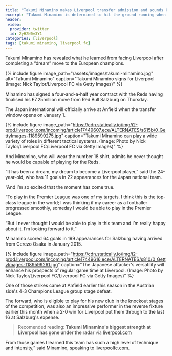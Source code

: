```yaml
---
title: "Takumi Minamino makes Liverpool transfer admission and sounds Premier League and Champions League vow"
excerpt: "Takumi Minamino is determined to hit the ground running when he officially becomes a Liverpool player on January 1, as he aims to bring his trophy-winning habit with him from Red Bull Salzburg."
header:
 video:
  provider: twitter
  id: 2yH2N0v3Y1 
categories: [liverpool]
tags: [takumi minamino, liverpool fc]
---
```

Takumi Minamino has revealed what he learned from facing Liverpool after completing a “dream” move to the European champions.

{% include figure image_path="/assets/images/takumi-minamino.jpg" alt="Takumi Minamino" caption="Takumi Minamino signs for Liverpool (Image: Nick Taylor/Liverpool FC via Getty Images)" %}

Minamino has signed a four-and-a-half year contract with the Reds having finalised his £7.25million move from Red Bull Salzburg on Thursday.

The Japan international will officially arrive at Anfield when the transfer window opens on January 1.

{% include figure image_path="https://cdn.statically.io/img/i2-prod.liverpool.com/incoming/article17449607.ece/ALTERNATES/s615b/0_GettyImages-1189599275.jpg" caption="Takumi Minamino can play a wide variety of roles in different tactical systems. (Image: Photo by Nick Taylor/Liverpool FC/Liverpool FC via Getty Images)" %}

And Minamino, who will wear the number 18 shirt, admits he never thought he would be capable of playing for the Reds.

“It has been a dream, my dream to become a Liverpool player,” said the 24-year-old, who has 11 goals in 22 appearances for the Japan national team.

“And I’m so excited that the moment has come true.

“To play in the Premier League was one of my targets. I think this is the top-class league in the world; I was thinking if my career as a footballer progressed smoothly, someday I would be able to play in the Premier League.

“But I never thought I would be able to play in this team and I’m really happy about it. I’m looking forward to it.”

Minamino scored 64 goals in 199 appearances for Salzburg having arrived from Cerezo Osaka in January 2015.

{% include figure image_path="https://cdn.statically.io/img/i2-prod.liverpool.com/incoming/article17449616.ece/ALTERNATES/s810/0_GettyImages-1189599261.jpg" caption="The Japanese attacker's versatility will enhance his prospects of regular game time at Liverpool. (Image: Photo by Nick Taylor/Liverpool FC/Liverpool FC via Getty Images)" %}

One of those strikes came at Anfield earlier this season in the Austrian side's 4-3 Champions League group stage defeat.

The forward, who is eligible to play for his new club in the knockout stages of the competition, was also an impressive performer in the reverse fixture earlier this month when a 2-0 win for Liverpool put them through to the last 16 at Salzburg's expense.

> Recomended reading: **Takumi Minamino's biggest strength at Liverpool has gone under the radar** via [liverpool.com](https://www.liverpool.com/liverpool-fc-news/transfer-news/takumi-minamino-liverpool-position-klopp-17449487)

From those games I learned this team has such a high level of technique and intensity,” said Minamino, speaking to [liverpoolfc.com](https://www.liverpoolfc.com/news/first-team/379061-takumi-minamino-first-liverpool-interview).
